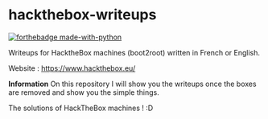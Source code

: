 # hackthebox-writeups

[![forthebadge made-with-python](http://ForTheBadge.com/images/badges/made-with-python.svg)](https://www.python.org/)

Writeups for HacktheBox machines (boot2root) written in French or English.

Website : https://www.hackthebox.eu/

**Information**
On this repository I will show you the writeups once the boxes are removed and show you the simple things. 

The solutions of HackTheBox machines ! :D
